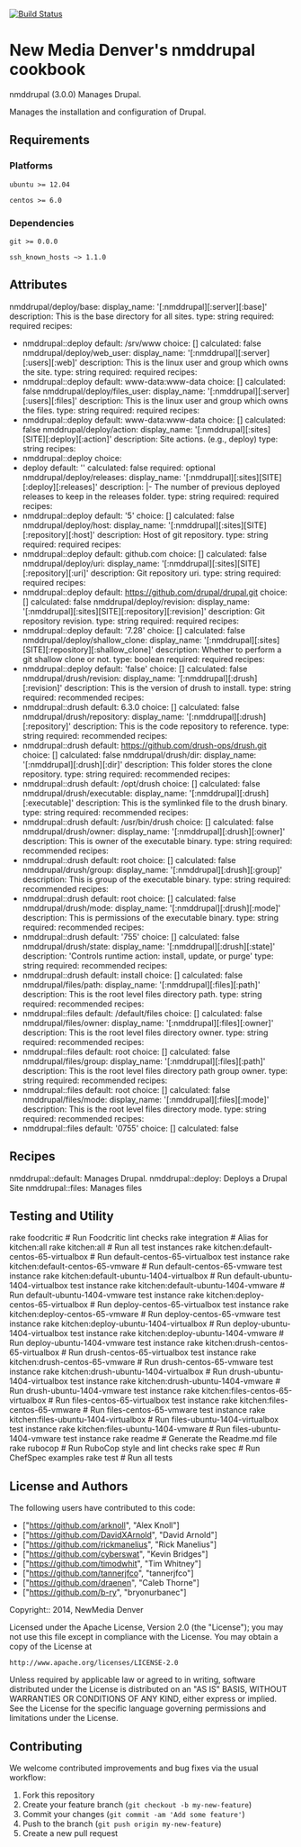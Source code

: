 [![Build Status](https://travis-ci.org/newmediadenver/drupal.svg?branch=3.x)](https://travis-ci.org/newmediadenver/drupal)

New Media Denver's nmddrupal cookbook
=============================

nmddrupal (3.0.0) Manages Drupal.

Manages the installation and configuration of Drupal.

Requirements
------------

### Platforms

`ubuntu >= 12.04`

`centos >= 6.0`

### Dependencies

`git >= 0.0.0`

`ssh_known_hosts ~> 1.1.0`


Attributes
----------

nmddrupal/deploy/base: 
  display_name: '[:nmddrupal][:server][:base]'
  description: This is the base directory for all sites.
  type: string
  required: required
  recipes:
  - nmddrupal::deploy
  default: /srv/www
  choice: []
  calculated: false
nmddrupal/deploy/web_user: 
  display_name: '[:nmddrupal][:server][:users][:web]'
  description: This is the linux user and group which owns the site.
  type: string
  required: required
  recipes:
  - nmddrupal::deploy
  default: www-data:www-data
  choice: []
  calculated: false
nmddrupal/deploy/files_user: 
  display_name: '[:nmddrupal][:server][:users][:files]'
  description: This is the linux user and group which owns the files.
  type: string
  required: required
  recipes:
  - nmddrupal::deploy
  default: www-data:www-data
  choice: []
  calculated: false
nmddrupal/deploy/action: 
  display_name: '[:nmddrupal][:sites][SITE][:deploy][:action]'
  description: Site actions. (e.g., deploy)
  type: string
  recipes:
  - nmddrupal::deploy
  choice:
  - deploy
  default: ''
  calculated: false
  required: optional
nmddrupal/deploy/releases: 
  display_name: '[:nmddrupal][:sites][SITE][:deploy][:releases]'
  description: |-
    The number of previous deployed releases to keep in the releases
       folder.
  type: string
  required: required
  recipes:
  - nmddrupal::deploy
  default: '5'
  choice: []
  calculated: false
nmddrupal/deploy/host: 
  display_name: '[:nmddrupal][:sites][SITE][:repository][:host]'
  description: Host of git repository.
  type: string
  required: required
  recipes:
  - nmddrupal::deploy
  default: github.com
  choice: []
  calculated: false
nmddrupal/deploy/uri: 
  display_name: '[:nmddrupal][:sites][SITE][:repository][:uri]'
  description: Git repository uri.
  type: string
  required: required
  recipes:
  - nmddrupal::deploy
  default: https://github.com/drupal/drupal.git
  choice: []
  calculated: false
nmddrupal/deploy/revision: 
  display_name: '[:nmddrupal][:sites][SITE][:repository][:revision]'
  description: Git repository revision.
  type: string
  required: required
  recipes:
  - nmddrupal::deploy
  default: '7.28'
  choice: []
  calculated: false
nmddrupal/deploy/shallow_clone: 
  display_name: '[:nmddrupal][:sites][SITE][:repository][:shallow_clone]'
  description: Whether to perform a git shallow clone or not.
  type: boolean
  required: required
  recipes:
  - nmddrupal::deploy
  default: 'false'
  choice: []
  calculated: false
nmddrupal/drush/revision: 
  display_name: '[:nmddrupal][:drush][:revision]'
  description: This is the version of drush to install.
  type: string
  required: recommended
  recipes:
  - nmddrupal::drush
  default: 6.3.0
  choice: []
  calculated: false
nmddrupal/drush/repository: 
  display_name: '[:nmddrupal][:drush][:repository]'
  description: This is the code repository to reference.
  type: string
  required: recommended
  recipes:
  - nmddrupal::drush
  default: https://github.com/drush-ops/drush.git
  choice: []
  calculated: false
nmddrupal/drush/dir: 
  display_name: '[:nmddrupal][:drush][:dir]'
  description: This folder stores the clone repository.
  type: string
  required: recommended
  recipes:
  - nmddrupal::drush
  default: /opt/drush
  choice: []
  calculated: false
nmddrupal/drush/executable: 
  display_name: '[:nmddrupal][:drush][:executable]'
  description: This is the symlinked file to the drush binary.
  type: string
  required: recommended
  recipes:
  - nmddrupal::drush
  default: /usr/bin/drush
  choice: []
  calculated: false
nmddrupal/drush/owner: 
  display_name: '[:nmddrupal][:drush][:owner]'
  description: This is owner of the executable binary.
  type: string
  required: recommended
  recipes:
  - nmddrupal::drush
  default: root
  choice: []
  calculated: false
nmddrupal/drush/group: 
  display_name: '[:nmddrupal][:drush][:group]'
  description: This is group of the executable binary.
  type: string
  required: recommended
  recipes:
  - nmddrupal::drush
  default: root
  choice: []
  calculated: false
nmddrupal/drush/mode: 
  display_name: '[:nmddrupal][:drush][:mode]'
  description: This is permissions of the executable binary.
  type: string
  required: recommended
  recipes:
  - nmddrupal::drush
  default: '755'
  choice: []
  calculated: false
nmddrupal/drush/state: 
  display_name: '[:nmddrupal][:drush][:state]'
  description: 'Controls runtime action: install, update, or purge'
  type: string
  required: recommended
  recipes:
  - nmddrupal::drush
  default: install
  choice: []
  calculated: false
nmddrupal/files/path: 
  display_name: '[:nmddrupal][:files][:path]'
  description: This is the root level files directory path.
  type: string
  required: recommended
  recipes:
  - nmddrupal::files
  default: /default/files
  choice: []
  calculated: false
nmddrupal/files/owner: 
  display_name: '[:nmddrupal][:files][:owner]'
  description: This is the root level files directory owner.
  type: string
  required: recommended
  recipes:
  - nmddrupal::files
  default: root
  choice: []
  calculated: false
nmddrupal/files/group: 
  display_name: '[:nmddrupal][:files][:path]'
  description: This is the root level files directory path group owner.
  type: string
  required: recommended
  recipes:
  - nmddrupal::files
  default: root
  choice: []
  calculated: false
nmddrupal/files/mode: 
  display_name: '[:nmddrupal][:files][:mode]'
  description: This is the root level files directory mode.
  type: string
  required: recommended
  recipes:
  - nmddrupal::files
  default: '0755'
  choice: []
  calculated: false


Recipes
-------

nmddrupal::default: Manages Drupal.
nmddrupal::deploy: Deploys a Drupal Site
nmddrupal::files: Manages files


Testing and Utility
-------

rake foodcritic                              # Run Foodcritic lint checks
rake integration                             # Alias for kitchen:all
rake kitchen:all                             # Run all test instances
rake kitchen:default-centos-65-virtualbox    # Run default-centos-65-virtualbox test instance
rake kitchen:default-centos-65-vmware        # Run default-centos-65-vmware test instance
rake kitchen:default-ubuntu-1404-virtualbox  # Run default-ubuntu-1404-virtualbox test instance
rake kitchen:default-ubuntu-1404-vmware      # Run default-ubuntu-1404-vmware test instance
rake kitchen:deploy-centos-65-virtualbox     # Run deploy-centos-65-virtualbox test instance
rake kitchen:deploy-centos-65-vmware         # Run deploy-centos-65-vmware test instance
rake kitchen:deploy-ubuntu-1404-virtualbox   # Run deploy-ubuntu-1404-virtualbox test instance
rake kitchen:deploy-ubuntu-1404-vmware       # Run deploy-ubuntu-1404-vmware test instance
rake kitchen:drush-centos-65-virtualbox      # Run drush-centos-65-virtualbox test instance
rake kitchen:drush-centos-65-vmware          # Run drush-centos-65-vmware test instance
rake kitchen:drush-ubuntu-1404-virtualbox    # Run drush-ubuntu-1404-virtualbox test instance
rake kitchen:drush-ubuntu-1404-vmware        # Run drush-ubuntu-1404-vmware test instance
rake kitchen:files-centos-65-virtualbox      # Run files-centos-65-virtualbox test instance
rake kitchen:files-centos-65-vmware          # Run files-centos-65-vmware test instance
rake kitchen:files-ubuntu-1404-virtualbox    # Run files-ubuntu-1404-virtualbox test instance
rake kitchen:files-ubuntu-1404-vmware        # Run files-ubuntu-1404-vmware test instance
rake readme                                  # Generate the Readme.md file
rake rubocop                                 # Run RuboCop style and lint checks
rake spec                                    # Run ChefSpec examples
rake test                                    # Run all tests


License and Authors
------------------

The following users have contributed to this code: 
*   ["https://github.com/arknoll", "Alex Knoll"]
*   ["https://github.com/DavidXArnold", "David Arnold"]
*   ["https://github.com/rickmanelius", "Rick Manelius"]
*   ["https://github.com/cyberswat", "Kevin Bridges"]
*   ["https://github.com/timodwhit", "Tim Whitney"]
*   ["https://github.com/tannerjfco", "tannerjfco"]
*   ["https://github.com/draenen", "Caleb Thorne"]
*   ["https://github.com/b-ry", "bryonurbanec"]


Copyright:: 2014, NewMedia Denver

Licensed under the Apache License, Version 2.0 (the "License");
you may not use this file except in compliance with the License.
You may obtain a copy of the License at

    http://www.apache.org/licenses/LICENSE-2.0

Unless required by applicable law or agreed to in writing, software
distributed under the License is distributed on an "AS IS" BASIS,
WITHOUT WARRANTIES OR CONDITIONS OF ANY KIND, either express or implied.
See the License for the specific language governing permissions and
limitations under the License.

Contributing
------------

We welcome contributed improvements and bug fixes via the usual workflow:

1. Fork this repository
2. Create your feature branch (`git checkout -b my-new-feature`)
3. Commit your changes (`git commit -am 'Add some feature'`)
4. Push to the branch (`git push origin my-new-feature`)
5. Create a new pull request
